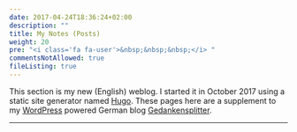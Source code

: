 ```yaml
---
date: 2017-04-24T18:36:24+02:00
description: ""
title: My Notes (Posts)
weight: 20
pre: "<i class='fa fa-user'>&nbsp;&nbsp;&nbsp;</i> "
commentsNotAllowed: true
fileListing: true
---
```


This section is my new (English) weblog. I started it in October 2017 using a static site generator named [Hugo](https://gohugo.io/). These pages here are a supplement to my [WordPress](https://wordpress.com/) powered German blog [Gedankensplitter](http://www.peter.baumgartner.name/).
***
